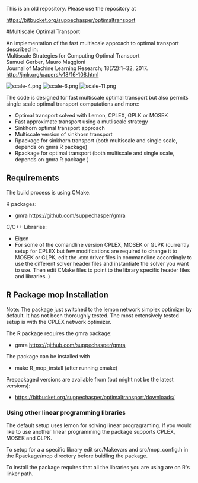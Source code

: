 This is an old repository. Please use the repository at

https://bitbucket.org/suppechasper/optimaltransport


#Multiscale Optimal Transport



An implementation of the fast multiscale approach to optimal transport described in:  
 Multiscale Strategies for Computing Optimal Transport  
 Samuel Gerber, Mauro Maggioni  
 Journal of Machine Learning Research; 18(72):1−32, 2017.  
 http://jmlr.org/papers/v18/16-108.html  

![scale-4.png](https://bitbucket.org/repo/XyGX46/images/333242785-scale-4.png)
![scale-6.png](https://bitbucket.org/repo/XyGX46/images/661701334-scale-6.png)
![scale-11.png](https://bitbucket.org/repo/XyGX46/images/104944428-scale-11.png)

The code is designed for fast multiscale optimal transport but also permits single scale optimal transport computations and more:

* Optimal transport solved with Lemon, CPLEX, GPLK or MOSEK
* Fast approximate transport using a mutliscale strategy 
* Sinkhorn optimal transport approach
* Multiscale version of sinkhorn transport
* Rpackage for sinkhorn transport (both multiscale and single scale, depends on gmra R package)
* Rpackage for optimal transport (both multiscale and single scale, depends on gmra R package )

## Requirements

The build process is using CMake.

R packages:

* gmra https://github.com/suppechasper/gmra

C/C++ Libraries:

* Eigen
* For some of the comandline  version CPLEX, MOSEK or GLPK (currently setup for CPLEX but few modifications are required to change it to MOSEK or GLPK, edit the .cxx driver files in commandline accordingly to use the different solver header files and instantiate the solver you want to use. Then edit CMake files to point to the library specific header files and libraries. )

## R Package mop Installation

Note: The package just switched to the lemon network simplex optimizer by
default. It has not been thoroughly tested. The most extensively tested setup
is with the CPLEX network optimizer.

The R package requires the gmra package:

* gmra https://github.com/suppechasper/gmra

The package can be installed with

* make R_mop_install (after running cmake)

Prepackaged versions are available from (but might not be the latest versions):

* https://bitbucket.org/suppechasper/optimaltransport/downloads/

### Using other linear programming libraries

The default setup uses lemon for solving linear progragraming. If you would
like to use another linear programming the package supports CPLEX, MOSEK and
GLPK. 

To setup for a a specific library edit src/Makevars and src/mop_config.h in the
Rpackage/mop directory before buidling the package.

To install the package requires that all the libraries you are using are on R's linker path.
